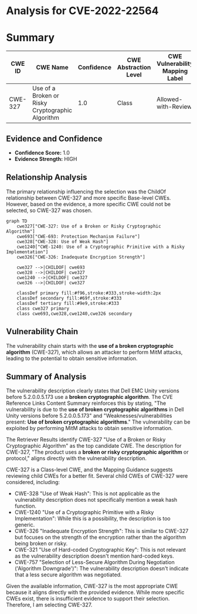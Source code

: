# Analysis for CVE-2022-22564

# Summary
| CWE ID | CWE Name | Confidence | CWE Abstraction Level | CWE Vulnerability Mapping Label | CWE-Vulnerability Mapping Notes |
|---|---|---|---|---|---|
| CWE-327 | Use of a Broken or Risky Cryptographic Algorithm | 1.0 | Class | Allowed-with-Review | Primary CWE |

## Evidence and Confidence

*   **Confidence Score:** 1.0
*   **Evidence Strength:** HIGH

## Relationship Analysis
The primary relationship influencing the selection was the ChildOf relationship between CWE-327 and more specific Base-level CWEs. However, based on the evidence, a more specific CWE could not be selected, so CWE-327 was chosen.

```mermaid
graph TD
    cwe327["CWE-327: Use of a Broken or Risky Cryptographic Algorithm"]
    cwe693["CWE-693: Protection Mechanism Failure"]
    cwe328["CWE-328: Use of Weak Hash"]
    cwe1240["CWE-1240: Use of a Cryptographic Primitive with a Risky Implementation"]
    cwe326["CWE-326: Inadequate Encryption Strength"]
    
    cwe327 -->|CHILDOF| cwe693
    cwe328 -->|CHILDOF| cwe327
    cwe1240 -->|CHILDOF| cwe327
    cwe326 -->|CHILDOF| cwe327
    
    classDef primary fill:#f96,stroke:#333,stroke-width:2px
    classDef secondary fill:#69f,stroke:#333
    classDef tertiary fill:#9e9,stroke:#333
    class cwe327 primary
    class cwe693,cwe328,cwe1240,cwe326 secondary
```

## Vulnerability Chain
The vulnerability chain starts with the **use of a broken cryptographic algorithm** (CWE-327), which allows an attacker to perform MitM attacks, leading to the potential to obtain sensitive information.

## Summary of Analysis
The vulnerability description clearly states that Dell EMC Unity versions before 5.2.0.0.5.173 use a **broken cryptographic algorithm**. The CVE Reference Links Content Summary reinforces this by stating, "The vulnerability is due to the **use of broken cryptographic algorithms** in Dell Unity versions before 5.2.0.0.5.173" and "Weaknesses/vulnerabilities present: **Use of broken cryptographic algorithms**." The vulnerability can be exploited by performing MitM attacks to obtain sensitive information.

The Retriever Results identify CWE-327 "Use of a Broken or Risky Cryptographic Algorithm" as the top candidate CWE. The description for CWE-327, "The product uses a **broken or risky cryptographic algorithm** or protocol," aligns directly with the vulnerability description.

CWE-327 is a Class-level CWE, and the Mapping Guidance suggests reviewing child CWEs for a better fit. Several child CWEs of CWE-327 were considered, including:
* CWE-328 "Use of Weak Hash": This is not applicable as the vulnerability description does not specifically mention a weak hash function.
* CWE-1240 "Use of a Cryptographic Primitive with a Risky Implementation": While this is a possibility, the description is too generic.
* CWE-326 "Inadequate Encryption Strength": This is similar to CWE-327 but focuses on the strength of the encryption rather than the algorithm being broken or risky.
* CWE-321 "Use of Hard-coded Cryptographic Key": This is not relevant as the vulnerability description doesn't mention hard-coded keys.
* CWE-757 "Selection of Less-Secure Algorithm During Negotiation ('Algorithm Downgrade')": The vulnerability description doesn't indicate that a less secure algorithm was negotiated.

Given the available information, CWE-327 is the most appropriate CWE because it aligns directly with the provided evidence. While more specific CWEs exist, there is insufficient evidence to support their selection. Therefore, I am selecting CWE-327.